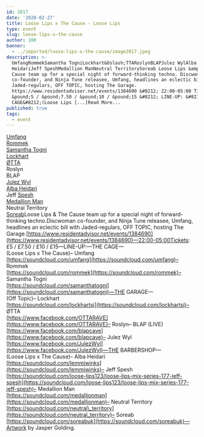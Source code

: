 ```yaml
---
id: 2817
date: '2020-02-27'
title: Loose Lips x The Cause - Loose Lips
type: event
slug: loose-lips-x-the-cause
author: 100
banner:
  - ../imported/loose-lips-x-the-cause/image2817.jpeg
description: >-
  UmfangRommekSamantha TogniLockhart&Oslash;TTARoslynBLAPJulez WylAlba
  HeidariJeff SpeshMedallion ManNeutral TerritorySoreab Loose Lips &amp; The
  Cause team up for a special night of forward-thinking techno. Discwoman
  co-founder, and Ninja Tune releasee, Umfang, headlines an eclectic bill with
  Jaded-regulars, OFF TOPIC, hosting The Garage.
  https://www.residentadvisor.net/events/1384690 &#8212; 22:00-05:00 Tickets:
  &pound;5 / &pound;7.50 / &pound;10 / &pound;15 &#8212; LINE-UP: &#8212;THE
  CAGE&#8212;(Loose Lips [...]Read More...
published: true
tags:
  - event
---
```

[Umfang](https://www.residentadvisor.net/dj/umfang)  
[Rommek](https://www.residentadvisor.net/dj/rommek)  
[Samantha Togni](https://www.residentadvisor.net/dj/samanthatogni)  
[Lockhart](https://www.residentadvisor.net/dj/lockhart)  
[ØTTA](https://www.residentadvisor.net/dj/otta)  
Roslyn  
BLAP  
[Julez Wyl](https://www.residentadvisor.net/dj/julezwyl)  
[Alba Heidari](https://www.residentadvisor.net/dj/albaheidari)  
Jeff [Spesh](https://www.residentadvisor.net/dj/spesh)  
[Medallion Man](https://www.residentadvisor.net/dj/medallionman)  
Neutral Territory  
[Soreab](https://www.residentadvisor.net/dj/soreab)Loose Lips & The Cause team up for a special night of forward-thinking techno.Discwoman co-founder, and Ninja Tune releasee, Umfang, headlines an eclectic bill with Jaded-regulars, OFF TOPIC, hosting The Garage.[](https://www.residentadvisor.net/events/1384690)[https://www.residentadvisor.net/events/1384690](https://www.residentadvisor.net/events/1384690)—22:00-05:00Tickets: £5 / £7.50 / £10 / £15—LINE-UP:—THE CAGE—  
(Loose Lips x The Cause)– Umfang  
[https://soundcloud.com/umfang](https://soundcloud.com/umfang)– Rommek  
[https://soundcloud.com/rommek](https://soundcloud.com/rommek)– Samantha Togni  
[https://soundcloud.com/samanthatogni](https://soundcloud.com/samanthatogni)—THE GARAGE—  
(Off Topic)– Lockhart  
[https://soundcloud.com/lockhartsj](https://soundcloud.com/lockhartsj)– ØTTA  
[https://www.facebook.com/OTTARAVE](https://www.facebook.com/OTTARAVE)– Roslyn– BLAP (LIVE)  
[https://www.facebook.com/blapcave](https://www.facebook.com/blapcave)– Julez Wyl  
[https://www.facebook.com/JulezWyl](https://www.facebook.com/JulezWyl)—THE BARBERSHOP—  
(Loose Lips x The Cause)– Alba Heidari  
[https://soundcloud.com/lemmiwinks](https://soundcloud.com/lemmiwinks)– Jeff Spesh  
[https://soundcloud.com/loose-lips123/loose-lips-mix-series-177-jeff-spesh](https://soundcloud.com/loose-lips123/loose-lips-mix-series-177-jeff-spesh)– Medallion Man  
[https://soundcloud.com/medallionman](https://soundcloud.com/medallionman)– Neutral Territory  
[https://soundcloud.com/neutral\_territory](https://soundcloud.com/neutral_territory)– Soreab  
[https://soundcloud.com/soreabuk](https://soundcloud.com/soreabuk)—Artwork by Jasper Golding.